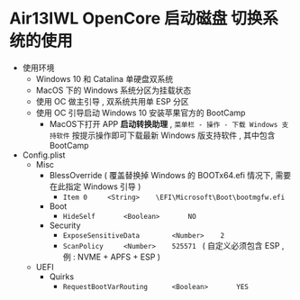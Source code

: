 # Air13IWL OpenCore 启动磁盘 切换系统的使用

- 使用环境 
  - Windows 10 和 Catalina 单硬盘双系统
  - MacOS 下的 Windows 系统分区为挂载状态
  - 使用 OC 做主引导 , 双系统共用单 ESP 分区 
  - 使用 OC 引导启动 Windows 10 安装苹果官方的 BootCamp
    - MacOS下打开 APP **启动转换助理** , `菜单栏 - 操作 - 下载 Windows 支持软件` 按提示操作即可下载最新 Windows 版支持软件 , 其中包含 BootCamp
- Config.plist 
  - Misc
    - BlessOverride  ( 覆盖替换掉 Windows 的 BOOTx64.efi 情况下, 需要在此指定 Windows 引导 )
      - `Item 0		<String>	\EFI\Microsoft\Boot\bootmgfw.efi`
    - Boot
      - `HideSelf		<Boolean>		NO`
    - Security
      - `ExposeSensitiveData		<Number>	2 `
      - `ScanPolicy		<Number>	525571 `   ( 自定义必须包含 ESP , 例 : NVME + APFS + ESP )
  - UEFI
    - Quirks
      - `RequestBootVarRouting		<Boolean>		YES`
